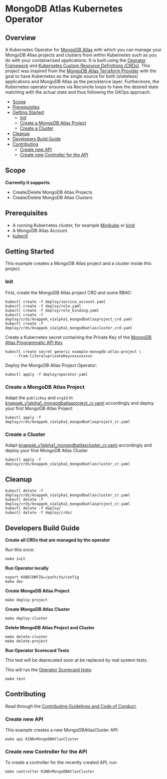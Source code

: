 # MongoDB Atlas Kubernetes Operator

## Overview

A Kubernetes Operator for [MongoDB Atlas](https://www.mongodb.com/cloud/atlas) with which you can manage your MongoDB Atlas projects and clusters from within Kubernetes such as you do with your containerized applications. It is built using the [Operator Framework](https://github.com/operator-framework) and [Kubernetes Custom Resource Definitions (CRDs)](https://kubernetes.io/docs/concepts/extend-kubernetes/api-extension/custom-resources/#customresourcedefinitions).
This project was inspired from the [MongoDB Atlas Terraform Provider](https://github.com/akshaykarle/terraform-provider-mongodbatlas) with the goal to have Kubernetes as the single source for both (stateless) applications and MongoDB Atlas as the persistence layer. Furthermore, the Kubernetes operator ensures via Reconcile loops to have the desired state matching with the actual state and thus following the GitOps approach.


<!-- vim-markdown-toc GFM -->

* [Scope](#scope)
* [Prerequisites](#prerequisites)
* [Getting Started](#getting-started)
  * [Init](#init)
  * [Create a MongoDB Atlas Project](#create-a-mongodb-atlas-project)
  * [Create a Cluster](#create-a-cluster)
* [Cleanup](#cleanup)
* [Developers Build Guide](#developers-build-guide)
* [Contributing](#contributing)
  * [Create new API](#create-new-api)
  * [Create new Controller for the API](#create-new-controller-for-the-api)

<!-- vim-markdown-toc -->

## Scope

**Currently it supports**:

* Create/Delete MongoDB Atlas Projects
* Create/Delete MongoDB Atlas Clusters

## Prerequisites

* A running Kubernetes cluster, for example [Minikube](https://github.com/kubernetes/minikube) or [kind](https://github.com/kubernetes-sigs/kind)
* A MongoDB Atlas Account
* [kubectl](https://kubernetes.io/docs/tasks/tools/install-kubectl/)

## Getting Started

This example creates a MongoDB Atlas project and a cluster inside this project.

### Init

First, create the MongoDB Atlas project CRD and some RBAC:

```shell
kubectl create -f deploy/service_account.yaml
kubectl create -f deploy/role.yaml
kubectl create -f deploy/role_binding.yaml
kubectl create -f deploy/crds/knappek_v1alpha1_mongodbatlasproject_crd.yaml
kubectl create -f deploy/crds/knappek_v1alpha1_mongodbatlascluster_crd.yaml
```

Create a Kubernetes secret containing the Private Key of the [MongoDB Atlas Programmatic API Key](https://docs.atlas.mongodb.com/configure-api-access/#programmatic-api-keys)

```shell
kubectl create secret generic example-monogdb-atlas-project \
    --from-literal=privateKey=xxxxxxxxx
```

Deploy the MongoDB Atlas Project Operator:

```shell
kubectl apply -f deploy/operator.yaml
```

### Create a MongoDB Atlas Project

Adapt the `publicKey` and `orgId` in [knappek_v1alpha1_mongodbatlasproject_cr.yaml](./deploy/crds/knappek_v1alpha1_mongodbatlasproject_cr.yaml) accordingly and deploy your first MongoDB Atlas Project

```shell
kubectl apply -f deploy/crds/knappek_v1alpha1_mongodbatlasproject_cr.yaml
```

### Create a Cluster

Adapt [knappek_v1alpha1_mongodbatlascluster_cr.yaml](./deploy/crds/knappek_v1alpha1_mongodbatlascluster_cr.yaml) accordingly and deploy your first MongoDB Atlas Cluster

```shell
kubectl apply -f deploy/crds/knappek_v1alpha1_mongodbatlascluster_cr.yaml
```

## Cleanup

```shell
kubectl delete -f deploy/crds/knappek_v1alpha1_mongodbatlascluster_cr.yaml
kubectl delete -f deploy/crds/knappek_v1alpha1_mongodbatlasproject_cr.yaml
kubectl delete -f deploy/
kubectl delete -f deploy/crds/
```

## Developers Build Guide

**Create all CRDs that are managed by the operator**

Run this once:

```shell
make init
```

**Run Operator locally**

```shell
export KUBECONFIG=/path/to/config
make dev
```

**Create MongoDB Atlas Project**

```shell
make deploy-project
```

**Create MongoDB Atlas Cluster**

```shell
make deploy-cluster
```

**Delete MongoDB Atlas Project and Cluster**

```shell
make delete-cluster
make delete-project
```

**Run Operator Scorecard Tests**

This test will be deprecated soon at be replaced by real system tests.

This will run the [Operator Scorecard tests](https://github.com/operator-framework/operator-sdk/blob/master/doc/test-framework/scorecard.md):

```shell
make test
```

## Contributing

Read through the [Contributing Guidelines and Code of Conduct](./CONTRIBUTING.md).

### Create new API

This example creates a new MongoDBAtlasCluster API:

```shell
make api KIND=MongoDBAtlasCluster
```

### Create new Controller for the API

To create a controller for the recently created API, run:

```shell
make controller KIND=MongoDBAtlasCluster
```
